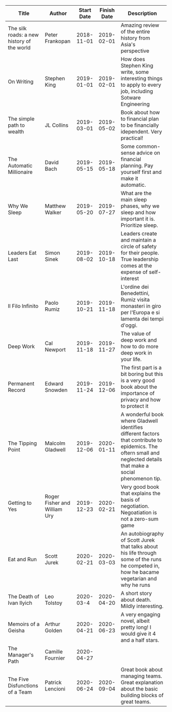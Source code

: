 | Title | Author| Start Date | Finish Date | Description |
| ----- | ----- | ---------- | ----------- | ----------- |
| The silk roads: a new history of the world | Peter Frankopan | 2018-11-01 | 2019-02-01 | Amazing review of the entire history from Asia's perspective |
| On Writing | Stephen King | 2019-01-01 | 2019-02-01 | How does Stephen King write, some interesting things to apply to every job, including Sotware Engineering |
| The simple path to wealth | JL Collins | 2019-03-01 | 2019-05-02 | Book about how to financial plan to be financially idependent. Very practical! |
| The Automatic Millionaire | David Bach | 2019-05-15 | 2019-05-18 | Some common-sense advice on financial planning. Pay yourself first and make it automatic. |
| Why We Sleep | Matthew Walker | 2019-05-20 | 2019-07-27 | What are the main sleep phases, why we sleep and how important it is. Prioritize sleep. |
| Leaders Eat Last | Simon Sinek | 2019-08-02 | 2019-10-18 | Leaders create and maintain a circle of safety for their people. True leadership comes at the expense of self-interest |
| Il Filo Infinito | Paolo Rumiz | 2019-10-21 | 2019-11-18 | L'ordine dei Benedettini, Rumiz visita monasteri in giro per l'Europa e si lamenta dei tempi d'oggi. |
| Deep Work | Cal Newport | 2019-11-18 | 2019-11-27 | The value of deep work and how to do more deep work in your life. |
| Permanent Record | Edward Snowden | 2019-11-24 | 2019-12-06 | The first part is a bit boring but this is a very good book about the importance of privacy and how to protect it |
| The Tipping Point | Malcolm Gladwell | 2019-12-06 | 2020-01-11 | A wonderful book where Gladwell identifies different factors that contribute to epidemics. The oftern small and neglected details that make a social phenomenon tip. |
| Getting to Yes | Roger Fisher and William Ury | 2019-12-23 | 2020-02-21 | Very good book that explains the basis of negotiation. Negoatiation is not a zero-sum game |
| Eat and Run | Scott Jurek | 2020-02-21 | 2020-03-03 | An autobiography of Scott Jurek that talks about his life through some of the runs he competed in, how he bacame vegetarian and why he runs |
| The Death of Ivan Ilyich | Leo Tolstoy | 2020-03-4 | 2020-04-20 | A short story about death. Mildly interesting. |
| Memoirs of a Geisha | Arthur Golden | 2020-04-21 | 2020-06-23 | A very engaging novel, albeit pretty long! I would give it 4 and a half stars. |
| The Manager's Path | Camille Fournier | 2020-04-27 | | |
| The Five Disfunctions of a Team | Patrick Lencioni | 2020-06-24 | 2020-09-04 | Great book about managing teams. Great explanation about the basic building blocks of great teams. |

